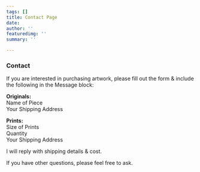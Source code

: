 ```yaml
---
tags: []
title: Contact Page
date: 
author: ''
featuredimg: ''
summary: ''

---
```

### **Contact**

If you are interested in purchasing artwork, please fill out the form & include the following in the Message block:

**Originals:**  
Name of Piece  
Your Shipping Address

**Prints:**  
Size of Prints  
Quantity  
Your Shipping Address

I will reply with shipping details & cost.

If you have other questions, please feel free to ask.